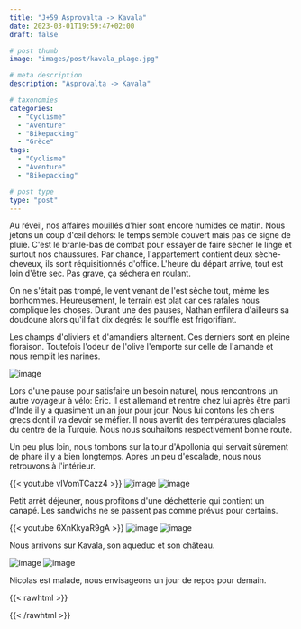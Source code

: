 ```yaml
---
title: "J+59 Asprovalta -> Kavala"
date: 2023-03-01T19:59:47+02:00
draft: false

# post thumb
image: "images/post/kavala_plage.jpg"

# meta description
description: "Asprovalta -> Kavala"

# taxonomies
categories:
  - "Cyclisme" 
  - "Aventure" 
  - "Bikepacking"
  - "Grèce" 
tags:
  - "Cyclisme" 
  - "Aventure" 
  - "Bikepacking" 

# post type
type: "post"
---
```


Au réveil, nos affaires mouillés d'hier sont encore humides ce matin. Nous jetons un coup d'œil dehors: le temps semble couvert mais pas de signe de pluie. C'est le branle-bas de combat pour essayer de faire sécher le linge et surtout nos chaussures. Par chance, l'appartement contient deux sèche-cheveux, ils sont réquisitionnés d'office. L'heure du départ arrive, tout est loin d'être sec. Pas grave, ça séchera en roulant. 

On ne s'était pas trompé, le vent venant de l'est sèche tout, même les bonhommes. Heureusement, le terrain est plat car ces rafales nous complique les choses. Durant une des pauses, Nathan enfilera d'ailleurs sa doudoune alors qu'il fait dix degrés: le souffle est frigorifiant. 

Les champs d'oliviers et d'amandiers alternent. Ces derniers sont en pleine floraison. Toutefois l'odeur de l'olive l'emporte sur celle de l'amande et nous remplit les narines. 

![image](../../images/post/kavala_amandier.jpg)

Lors d'une pause pour satisfaire un besoin naturel, nous rencontrons un autre voyageur à vélo: Éric. Il est allemand et rentre chez lui après être parti d'Inde il y a quasiment un an jour pour jour. Nous lui contons les chiens grecs dont il va devoir se méfier. Il nous avertit des températures glaciales du centre de la Turquie. Nous nous souhaitons respectivement bonne route. 

Un peu plus loin, nous tombons sur la tour d'Apollonia qui servait sûrement de phare il y a bien longtemps. Après un peu d'escalade, nous nous retrouvons à l'intérieur.

{{< youtube vIVomTCazz4 >}}
![image](../../images/post/kavala_tour.jpg)
![image](../../images/post/kavala_fenetre.jpg)

Petit arrêt déjeuner, nous profitons d'une déchetterie qui contient un canapé. Les sandwichs ne se passent pas comme prévus pour certains. 

{{< youtube 6XnKkyaR9gA >}}
![image](../../images/post/kavala_ketchup.jpg)
![image](../../images/post/kavala_pain.jpg)

Nous arrivons sur Kavala, son aqueduc et son château. 

![image](../../images/post/kavala_muraille.jpg)
![image](../../images/post/kavala_aqueduc.jpg)

Nicolas est malade, nous envisageons un jour de repos pour demain. 

{{< rawhtml >}}
<div class="strava-embed-placeholder" data-embed-type="activity" data-embed-id="8643525884"></div><script src="https://strava-embeds.com/embed.js"></script>
{{< /rawhtml >}}
